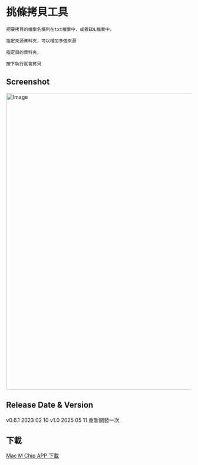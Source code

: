 # 挑條拷貝工具

    把要拷貝的檔案名稱列在txt檔案中，或者EDL檔案中，

    指定來源資料夾，可以增加多個來源

    指定目的資料夾，

    按下執行就會拷貝

## Screenshot


<img width="802" alt="Image" src="https://github.com/user-attachments/assets/44d923a1-2639-4b9b-a151-0f2b30e191a6" />

## Release Date & Version 

v0.6.1 2023 02 10 
v1.0   2025 05 11
    重新開發一次

## 下載

[Mac M Chip APP 下載](https://github.com/gumpcpy/batch-copy/releases/download/v1.0/Batch.Copy.dmg)
